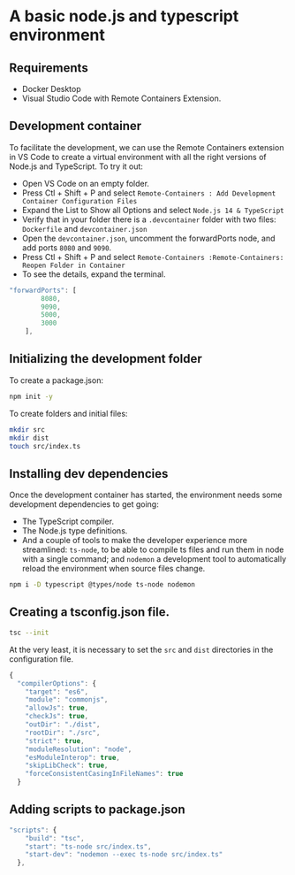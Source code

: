 # A basic node.js and typescript environment

## Requirements
- Docker Desktop
- Visual Studio Code with Remote Containers Extension.

## Development container
To facilitate the development, we can use the Remote Containers extension in VS Code to create a virtual environment with all the right versions of Node.js and TypeScript. To try it out:
- Open VS Code on an empty folder.
- Press Ctl + Shift + P and select `Remote-Containers : Add Development Container Configuration Files`
- Expand the List to Show all Options and select `Node.js 14 & TypeScript`
- Verify that in your folder there is a `.devcontainer` folder with two files: `Dockerfile` and `devcontainer.json`
- Open the `devcontainer.json`, uncomment the forwardPorts node, and add ports `8080` and `9090`.
- Press Ctl + Shift + P and select `Remote-Containers :Remote-Containers: Reopen Folder in Container`
- To see the details, expand the terminal.

```javascript
"forwardPorts": [
		8080,
		9090,
		5000,
		3000
	],
```

## Initializing the development folder
To create a package.json:
```bash
npm init -y
```

To create folders and initial files:
```bash
mkdir src
mkdir dist
touch src/index.ts
```

## Installing dev dependencies
Once the development container has started, the environment needs some development dependencies to get going:
- The TypeScript compiler.
- The Node.js type definitions.
- And a couple of tools to make the developer experience more streamlined: `ts-node`, to be able to compile ts files and run them in node with a single command; and `nodemon` a development tool to automatically reload the environment when source files change.

```bash
npm i -D typescript @types/node ts-node nodemon
```

## Creating a tsconfig.json file.
```bash
tsc --init
```

At the very least, it is necessary to set the `src` and `dist` directories in the configuration file.
```javascript
{
  "compilerOptions": {
    "target": "es6",
    "module": "commonjs",
    "allowJs": true, 
    "checkJs": true, 
    "outDir": "./dist",
    "rootDir": "./src",
    "strict": true, 
    "moduleResolution": "node",
    "esModuleInterop": true, 
    "skipLibCheck": true, 
    "forceConsistentCasingInFileNames": true
  }
```

## Adding scripts to package.json
```javascript
"scripts": {
    "build": "tsc",
    "start": "ts-node src/index.ts",
    "start-dev": "nodemon --exec ts-node src/index.ts"
  },
```

